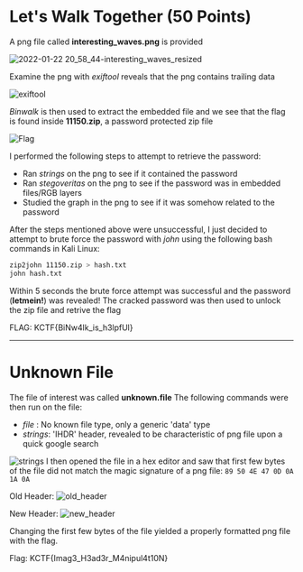 # Let's Walk Together (50 Points)

A png file called **interesting_waves.png** is provided

![2022-01-22 20_58_44-interesting_waves_resized](https://user-images.githubusercontent.com/71312079/150639528-ba32c00d-a01b-4752-8e5f-1a74be9cd1cf.png)

Examine the png with *exiftool* reveals that the png contains trailing data

![exiftool](https://user-images.githubusercontent.com/71312079/150639128-6c36b871-249e-484c-b614-f4bf376fe76b.png)

*Binwalk* is then used to extract the embedded file and we see that the flag is found inside **11150.zip**, a password protected zip file 

![Flag](https://user-images.githubusercontent.com/71312079/150639402-d0c0ad97-1860-443e-9318-28d04aa8453c.png)

I performed the following steps to attempt to retrieve the password:
* Ran *strings* on the png to see if it contained the password
* Ran *stegoveritas* on the png to see if the password was in embedded files/RGB layers
* Studied the graph in the png to see if it was somehow related to the password 

After the steps mentioned above were unsuccessful, I just decided to attempt to brute force the password with *john* using the following bash commands in Kali Linux:
```bash
zip2john 11150.zip > hash.txt
john hash.txt
```
Within 5 seconds the brute force attempt was successful and the password (**letmein!**) was revealed! The cracked password was then used to unlock the zip file and retrive the flag

FLAG: KCTF{BiNw4lk_is_h3lpfUl}

---

# Unknown File

The file of interest was called **unknown.file**
The following commands were then run on the file:
* *file* : No known file type, only a generic 'data' type
* *strings*: 'IHDR' header, revealed to be characteristic of png file upon a quick google search

![strings](https://user-images.githubusercontent.com/71312079/150640716-118bfcbb-892d-4ca5-863c-1f9d9cba8c0e.png)
I then opened the file in a hex editor and saw that first few bytes of the file did not match the magic signature of a png file:
``` 89 50 4E 47 0D 0A 1A 0A ```

Old Header:
![old_header](https://user-images.githubusercontent.com/71312079/150640781-446c0e0c-a9b7-4b42-ac3e-893b1910af12.png)

New Header:
![new_header](https://user-images.githubusercontent.com/71312079/150640790-32419c54-a434-4052-89d2-30d399b97030.png)

Changing the first few bytes of the file yielded a properly formatted png file with the flag.

Flag: KCTF{Imag3_H3ad3r_M4nipul4t10N}

